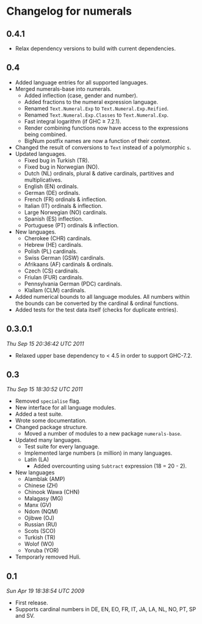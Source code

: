 Changelog for numerals
======================

0.4.1
---

- Relax dependency versions to build with current dependencies.


0.4
---

- Added language entries for all supported languages.
- Merged numerals-base into numerals.
  + Added inflection (case, gender and number).
  + Added fractions to the numeral expression language.
  + Renamed `Text.Numeral.Exp` to `Text.Numeral.Exp.Reified`.
  + Renamed `Text.Numeral.Exp.Classes` to `Text.Numeral.Exp`.
  + Fast integral logarithm (if GHC ≥ 7.2.1).
  + Render combining functions now have access to the expressions being
    combined.
  + BigNum postfix names are now a function of their context.
- Changed the result of conversions to `Text` instead of a polymorphic `s`.
- Updated languages.
  + Fixed bug in Turkish (TR).
  + Fixed bug in Norwegian (NO).
  + Dutch (NL) ordinals, plural & dative cardinals, partitives and multiplicatives.
  + English (EN) ordinals.
  + German (DE) ordinals.
  + French (FR) ordinals & inflection.
  + Italian (IT) ordinals & inflection.
  + Large Norwegian (NO) cardinals.
  + Spanish (ES) inflection.
  + Portuguese (PT) ordinals & inflection.
- New languages.
  + Cherokee (CHR) cardinals.
  + Hebrew (HE) cardinals.
  + Polish (PL) cardinals.
  + Swiss German (GSW) cardinals.
  + Afrikaans (AF) cardinals & ordinals.
  + Czech (CS) cardinals.
  + Friulan (FUR) cardinals.
  + Pennsylvania German (PDC) cardinals.
  + Klallam (CLM) cardinals.
- Added numerical bounds to all language modules. All numbers within the bounds
  can be converted by the cardinal & ordinal functions.
- Added tests for the test data itself (checks for duplicate entries).


0.3.0.1
-------

*Thu Sep 15 20:36:42 UTC 2011*

- Relaxed upper base dependency to < 4.5 in order to support GHC-7.2.


0.3
---

*Thu Sep 15 18:30:52 UTC 2011*

- Removed `specialise` flag.
- New interface for all language modules.
- Added a test suite.
- Wrote some documentation.
- Changed package structure.
  + Moved a number of modules to a new package `numerals-base`.
- Updated many languages.
  + Test suite for every language.
  + Implemented large numbers (≥ million) in many languages.
  + Latin (LA)
    - Added overcounting using `Subtract` expression (18 = 20 - 2).
- New languages
  + Alamblak (AMP)
  + Chinese (ZH)
  + Chinook Wawa (CHN)
  + Malagasy (MG)
  + Manx (GV)
  + Ndom (NQM)
  + Ojibwe (OJ)
  + Russian (RU)
  + Scots (SCO)
  + Turkish (TR)
  + Wolof (WO)
  + Yoruba (YOR)
- Temporarly removed Huli.


0.1
---

*Sun Apr 19 18:38:54 UTC 2009*

- First release.
- Supports cardinal numbers in DE, EN, EO, FR, IT, JA, LA, NL, NO, PT, SP and
  SV.
